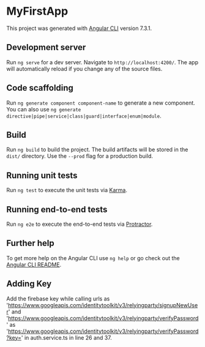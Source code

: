 # MyFirstApp

This project was generated with [Angular CLI](https://github.com/angular/angular-cli) version 7.3.1.

## Development server

Run `ng serve` for a dev server. Navigate to `http://localhost:4200/`. The app will automatically reload if you change any of the source files.

## Code scaffolding

Run `ng generate component component-name` to generate a new component. You can also use `ng generate directive|pipe|service|class|guard|interface|enum|module`.

## Build

Run `ng build` to build the project. The build artifacts will be stored in the `dist/` directory. Use the `--prod` flag for a production build.

## Running unit tests

Run `ng test` to execute the unit tests via [Karma](https://karma-runner.github.io).

## Running end-to-end tests

Run `ng e2e` to execute the end-to-end tests via [Protractor](http://www.protractortest.org/).

## Further help

To get more help on the Angular CLI use `ng help` or go check out the [Angular CLI README](https://github.com/angular/angular-cli/blob/master/README.md).

## Adding Key

Add the firebase key while calling urls as 'https://www.googleapis.com/identitytoolkit/v3/relyingparty/signupNewUser' and 'https://www.googleapis.com/identitytoolkit/v3/relyingparty/verifyPassword' as 'https://www.googleapis.com/identitytoolkit/v3/relyingparty/verifyPassword?key='
in auth.service.ts in line 26 and 37.

